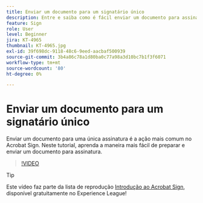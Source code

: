 ```yaml
---
title: Enviar um documento para um signatário único
description: Entre e saiba como é fácil enviar um documento para assinatura
feature: Sign
role: User
level: Beginner
jira: KT-4965
thumbnail: KT-4965.jpg
exl-id: 39f698dc-9118-48c6-9eed-aacbaf500939
source-git-commit: 3b4a86c78a1d80ba0c77a98a3d10bc7b1f3f6071
workflow-type: tm+mt
source-wordcount: '80'
ht-degree: 0%

---
```


# Enviar um documento para um signatário único

Enviar um documento para uma única assinatura é a ação mais comum no Acrobat Sign. Neste tutorial, aprenda a maneira mais fácil de preparar e enviar um documento para assinatura.

>[!VIDEO](https://video.tv.adobe.com/v/3425274?quality=12&learn=on&hidetitle=true&captions=por_br)

>[!TIP]
>
>Este vídeo faz parte da lista de reprodução [Introdução ao Acrobat Sign](https://experienceleague.adobe.com/pt-br/playlists/acrobat-sign-get-started-business-users), disponível gratuitamente no Experience League!